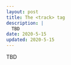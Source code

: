 ```yaml
---
layout: post
title: The <track> tag
description: |
  TBD
date: 2020-5-15
updated: 2020-5-15
---
```


TBD
